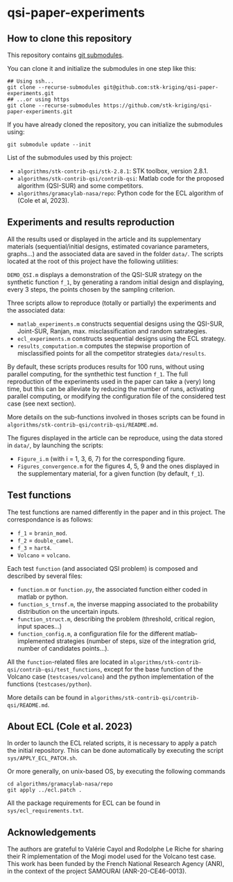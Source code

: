 # qsi-paper-experiments

## How to clone this repository

This repository contains [git submodules](https://git-scm.com/book/en/v2/Git-Tools-Submodules).

You can clone it and initialize the submodules in one step like this:
```
## Using ssh...
git clone --recurse-submodules git@github.com:stk-kriging/qsi-paper-experiments.git
## ...or using https
git clone --recurse-submodules https://github.com/stk-kriging/qsi-paper-experiments.git
```

If you have already cloned the repository, you can initialize the submodules using:
```
git submodule update --init
```

List of the submodules used by this project:
 * `algorithms/stk-contrib-qsi/stk-2.8.1`: STK toolbox, version 2.8.1.
 * `algorithms/stk-contrib-qsi/contrib-qsi`: Matlab code for the proposed algorithm (QSI-SUR) and some competitors.
 * `algorithms/gramacylab-nasa/repo`: Python code for the ECL algorithm of (Cole et al, 2023).

## Experiments and results reproduction

All the results used or displayed in the article and its supplementary materials (sequential/initial designs, estimated covariance parameters, graphs...) and the associated data are saved in the folder `data/`. The scripts located at the root of this project have the following utilities:

`DEMO_QSI.m` displays a demonstration of the QSI-SUR strategy on the synthetic function `f_1`, by generating a random initial design and displaying, every 3 steps, the points chosen by the sampling criterion.

Three scripts allow to reproduce (totally or partially) the experiments and the associated data:
- `matlab_experiments.m` constructs sequential designs using the QSI-SUR, Joint-SUR, Ranjan, max. misclassification and random satrategies.
- `ecl_experiments.m` constructs sequential designs using the ECL strategy.
- `results_computation.m` computes the stepwise proportion of misclassified points for all the competitor strategies `data/results`.

By default, these scripts produces results for 100 runs, without using parallel computing, for the synthethic test function `f_1`. The full reproduction of the experiments used in the paper can take a (very) long time, but this can be alleviate 
by reducing the number of runs, activating parallel computing, or modifying the configuration file of the considered test case (see next section). 

More details on the sub-functions involved in thoses scripts can be found in `algorithms/stk-contrib-qsi/contrib-qsi/README.md`.

The figures displayed in the article can be reproduce, using the data stored in `data/`, by launching the scripts:
- `Figure_i.m` (with i = 1, 3, 6, 7) for the corresponding figure.
- `Figures_convergence.m` for the figures 4, 5, 9 and the ones displayed in the supplementary material, for a given function (by default, `f_1`).

## Test functions
The test functions are named differently in the paper and in this project. The correspondance is as follows:
- `f_1` = `branin_mod`.
- `f_2` = `double_camel`.
- `f_3` = `hart4`.
- `Volcano` = `volcano`.

Each test `function` (and associated QSI problem) is composed and described by several files:
- `function.m` or `function.py`, the associated function either coded in matlab or python.
- `function_s_trnsf.m`, the inverse mapping associated to the probability distribution on the uncertain inputs.
- `function_struct.m`, describing the problem (threshold, critical region, input spaces...)
- `function_config.m`, a configuration file for the different matlab-implemented strategies (number of steps, size of the integration grid, number of candidates points...).

All the `function`-related files are located in `algorithms/stk-contrib-qsi/contrib-qsi/test_functions`, except for the base function of the Volcano case (`testcases/volcano`) and the python implementation
of the functions (`testcases/python`).

More details can be found in `algorithms/stk-contrib-qsi/contrib-qsi/README.md`.

## About ECL (Cole et al. 2023)

In order to launch the ECL related scripts, it is necessary to apply a patch the initial repository. This can be done automatically by executing the script `sys/APPLY_ECL_PATCH.sh`.

Or more generally, on unix-based OS, by executing the following commands
```
cd algorithms/gramacylab-nasa/repo
git apply ../ecl.patch .
``` 

All the package requirements for ECL can be found in `sys/ecl_requirements.txt`.

## Acknowledgements

The authors are grateful to Valérie Cayol and Rodolphe Le Riche for sharing their R implementation of the Mogi model used for the Volcano test case.
This work has been funded by the French National Research Agency (ANR), in the context of the project SAMOURAI (ANR-20-CE46-0013).

